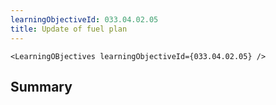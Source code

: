 ```yaml
---
learningObjectiveId: 033.04.02.05
title: Update of fuel plan
---
```


```tsx eval
<LearningOBjectives learningObjectiveId={033.04.02.05} />
```

## Summary
